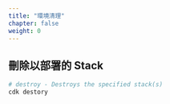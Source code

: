 ```yaml
---
title: "環境清理"
chapter: false
weight: 0
---
```


## 刪除以部署的 Stack

```bash
# destroy - Destroys the specified stack(s)
cdk destory
```
